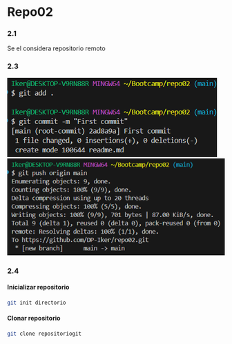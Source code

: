 # Repo02

### 2.1  
Se el considera repositorio remoto  

### 2.3
![](img/1.PNG)  
![](img/2.PNG)

### 2.4
#### Inicializar repositorio
```bash
git init directorio
``` 
#### Clonar repositorio
```bash
git clone repositoriogit
```

